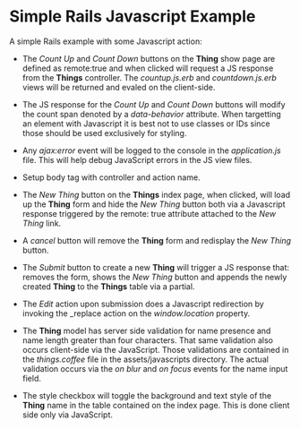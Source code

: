 Simple Rails Javascript Example
===============================

A simple Rails example with some Javascript action:

  * The _Count Up_ and _Count Down_ buttons on the **Thing** show page are
    defined as remote:true and when clicked will request a JS response from the
    **Things** controller. The _countup.js.erb_ and _countdown.js.erb_ views
    will be returned and evaled on the client-side.

  * The JS response for the  _Count Up_ and _Count Down_ buttons will modify
    the count span denoted by a _data-behavior_ attribute. When targetting
    an element with Javascript it is best not to use classes or IDs since those
    should be used exclusively for styling.

  * Any _ajax:error_ event will be logged to the console in the
    _application.js_ file. This will help debug JavaScript errors in the JS
    view files.

  * Setup body tag with controller and action name.

  * The _New Thing_ button on the **Things** index page, when clicked, will load
    up the **Thing** form and hide the _New Thing_ button both via a Javascript
    response triggered by the remote: true attribute attached to the _New Thing_
    link.

  * A _cancel_ button will remove the **Thing** form and redisplay the
    _New Thing_ button.

  * The _Submit_ button to create a new **Thing** will trigger a JS response
    that: removes the form, shows the _New Thing_ button and appends the newly
    created **Thing** to the **Things** table via a partial.

  * The _Edit_ action upon submission does a Javascript redirection by invoking
    the _replace action on the _window.location_ property.

  * The **Thing** model has server side validation for name presence and name
    length greater than four characters. That same validation also occurs
    client-side via the JavaScript. Those validations are contained in the
    _things.coffee_ file in the assets/javascripts directory. The actual
    validation occurs via the  _on blur_ and _on focus_ events for the name
    input field.

  * The style checkbox will toggle the background and text style of the
    **Thing** name in the table contained on the index page. This is done
    client side only via JavaScript.
